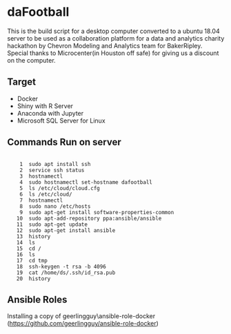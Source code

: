 # daFootball

This is the build script for a desktop computer converted to a ubuntu 18.04 server to be used as a collaboration platform for a data and analytics charity hackathon by Chevron Modeling and Analytics team for BakerRipley. Special thanks to Microcenter(in Houston off safe) for giving us a discount on the computer.

## Target
- Docker
- Shiny with R Server
- Anaconda with Jupyter
- Microsoft SQL Server for Linux

## Commands Run on server
```console       

    1  sudo apt install ssh
    2  service ssh status
    3  hostnamectl
    4  sudo hostnamectl set-hostname dafootball
    5  ls /etc/cloud/cloud.cfg
    6  ls /etc/cloud/
    7  hostnamectl
    8  sudo nano /etc/hosts
    9  sudo apt-get install software-properties-common
   10  sudo apt-add-repository ppa:ansible/ansible
   11  sudo apt-get update
   12  sudo apt-get install ansible
   13  history
   14  ls
   15  cd /
   16  ls
   17  cd tmp
   18  ssh-keygen -t rsa -b 4096
   19  cat /home/ds/.ssh/id_rsa.pub
   20  history

   ```

## Ansible Roles
Installing a copy of geerlingguy\ansible-role-docker (https://github.com/geerlingguy/ansible-role-docker)